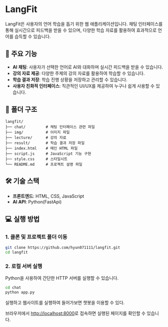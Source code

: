 # LangFit

LangFit은 사용자의 언어 학습을 돕기 위한 웹 애플리케이션입니다. 채팅 인터페이스를 통해 실시간으로 피드백을 받을 수 있으며, 다양한 학습 자료를 활용하여 효과적으로 언어를 습득할 수 있습니다.

## 🚀 주요 기능

- **AI 채팅**: 사용자가 선택한 언어로 AI와 대화하며 실시간 피드백을 받을 수 있습니다.
- **강의 자료 제공**: 다양한 주제의 강의 자료를 활용하여 학습할 수 있습니다.
- **학습 결과 저장**: 학습 진행 상황을 저장하고 관리할 수 있습니다.
- **사용자 친화적 인터페이스**: 직관적인 UI/UX를 제공하여 누구나 쉽게 사용할 수 있습니다.

## 📂 폴더 구조

```
langfit/
├── chat/         # 채팅 인터페이스 관련 파일
├── img/          # 이미지 파일
├── lecture/      # 강의 자료
├── result/       # 학습 결과 저장 파일
├── index.html    # 메인 HTML 파일
├── script.js     # JavaScript 기능 구현
├── style.css     # 스타일시트
└── README.md     # 프로젝트 설명 파일
```

## 🛠 기술 스택

- **프론트엔드**: HTML, CSS, JavaScript
- **AI API**: Python(FastApi)

## 💻 실행 방법

### 1. 클론 및 프로젝트 폴더 이동
```bash
git clone https://github.com/hyun071111/langfit.git
cd langfit
```

### 2. 로컬 서버 실행
Python을 사용하여 간단한 HTTP 서버를 실행할 수 있습니다.

```bash
cd chat
python app.py
```

실행하고 웹사이트를 실행하여 들어가보면 챗봇을 이용할 수 있다.

브라우저에서 [http://localhost:8000](http://localhost:8000)로 접속하면 실행된 페이지를 확인할 수 있습니다.
